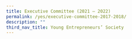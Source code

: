 ```yaml
---
title: Executive Committee (2021 – 2022)
permalink: /yes/executive-committee-2017-2018/
description: ""
third_nav_title: Young Entrepreneurs’ Society
---
```

